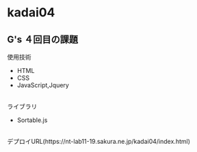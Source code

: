 # kadai04

## G's ４回目の課題 ##

使用技術
- HTML
- CSS
- JavaScript,Jquery


<br>ライブラリ<br>
- Sortable.js

<br>
デプロイURL(https://nt-lab11-19.sakura.ne.jp/kadai04/index.html)
